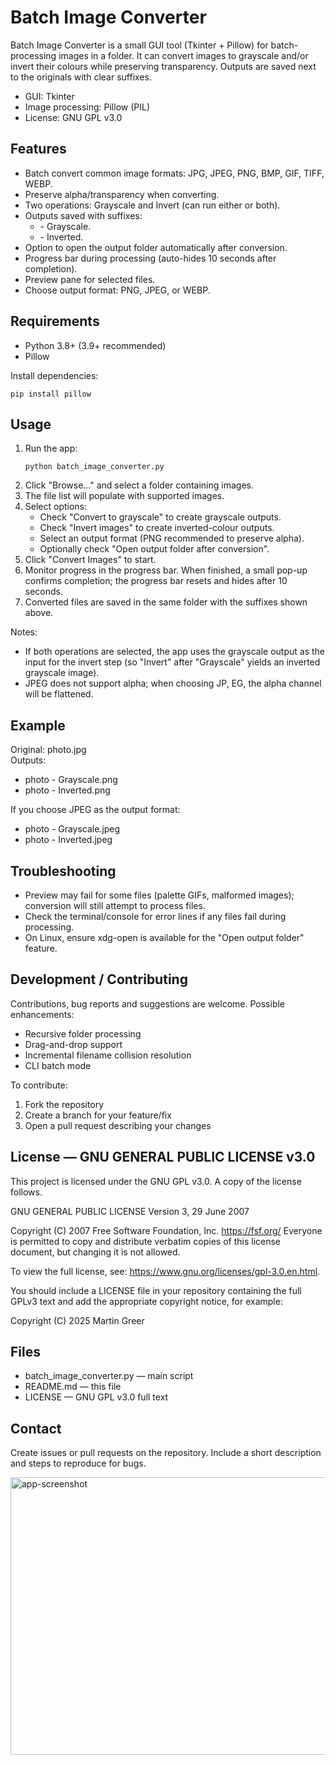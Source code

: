 # Batch Image Converter

Batch Image Converter is a small GUI tool (Tkinter + Pillow) for batch-processing images in a folder. It can convert images to grayscale and/or invert their colours while preserving transparency. Outputs are saved next to the originals with clear suffixes.

- GUI: Tkinter
- Image processing: Pillow (PIL)
- License: GNU GPL v3.0

## Features
- Batch convert common image formats: JPG, JPEG, PNG, BMP, GIF, TIFF, WEBP.
- Preserve alpha/transparency when converting.
- Two operations: Grayscale and Invert (can run either or both).
- Outputs saved with suffixes:
  - <original name> - Grayscale.<ext>
  - <original name> - Inverted.<ext>
- Option to open the output folder automatically after conversion.
- Progress bar during processing (auto-hides 10 seconds after completion).
- Preview pane for selected files.
- Choose output format: PNG, JPEG, or WEBP.

## Requirements
- Python 3.8+ (3.9+ recommended)
- Pillow

Install dependencies:
```
pip install pillow
```

## Usage
1. Run the app:
   ```
   python batch_image_converter.py
   ```
2. Click "Browse..." and select a folder containing images.
3. The file list will populate with supported images.
4. Select options:
   - Check "Convert to grayscale" to create grayscale outputs.
   - Check "Invert images" to create inverted-colour outputs.
   - Select an output format (PNG recommended to preserve alpha).
   - Optionally check "Open output folder after conversion".
5. Click "Convert Images" to start.
6. Monitor progress in the progress bar. When finished, a small pop-up confirms completion; the progress bar resets and hides after 10 seconds.
7. Converted files are saved in the same folder with the suffixes shown above.

Notes:
- If both operations are selected, the app uses the grayscale output as the input for the invert step (so "Invert" after "Grayscale" yields an inverted grayscale image).
- JPEG does not support alpha; when choosing JP, EG, the alpha channel will be flattened.

## Example
Original: photo.jpg  
Outputs:
- photo - Grayscale.png
- photo - Inverted.png

If you choose JPEG as the output format:
- photo - Grayscale.jpeg
- photo - Inverted.jpeg

## Troubleshooting
- Preview may fail for some files (palette GIFs, malformed images); conversion will still attempt to process files.
- Check the terminal/console for error lines if any files fail during processing.
- On Linux, ensure xdg-open is available for the "Open output folder" feature.

## Development / Contributing
Contributions, bug reports and suggestions are welcome. Possible enhancements:
- Recursive folder processing
- Drag-and-drop support
- Incremental filename collision resolution
- CLI batch mode

To contribute:
1. Fork the repository
2. Create a branch for your feature/fix
3. Open a pull request describing your changes

## License — GNU GENERAL PUBLIC LICENSE v3.0
This project is licensed under the GNU GPL v3.0. A copy of the license follows.

GNU GENERAL PUBLIC LICENSE
Version 3, 29 June 2007

Copyright (C) 2007 Free Software Foundation, Inc. <https://fsf.org/>
Everyone is permitted to copy and distribute verbatim copies
of this license document, but changing it is not allowed.

To view the full license, see: https://www.gnu.org/licenses/gpl-3.0.en.html.

You should include a LICENSE file in your repository containing the full GPLv3 text and add the appropriate copyright notice, for example:

Copyright (C) 2025 Martin Greer

## Files
- batch_image_converter.py — main script
- README.md — this file
- LICENSE — GNU GPL v3.0 full text

## Contact

Create issues or pull requests on the repository. Include a short description and steps to reproduce for bugs.

<img width="751" height="444" alt="app-screenshot" src="https://github.com/user-attachments/assets/765dfc90-3627-403e-b419-1d3ed71454dc" />
